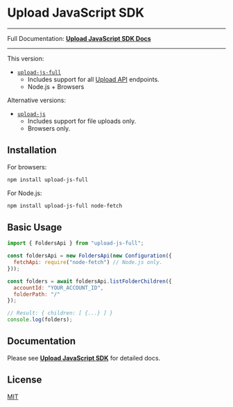 # Upload JavaScript SDK

---

Full Documentation: **[Upload JavaScript SDK Docs](https://upload.io/docs/upload-sdk/javascript)**

---

This version:

- [`upload-js-full`](https://github.com/upload-io/upload-js-full)
  - Includes support for all [Upload API](https://upload.io/docs/upload-api) endpoints.
  - Node.js + Browsers

Alternative versions:

- [`upload-js`](https://github.com/upload-io/upload-js)
  - Includes support for file uploads only.
  - Browsers only.

## Installation

For browsers:

```bash
npm install upload-js-full
```

For Node.js:

```bash
npm install upload-js-full node-fetch
```

## Basic Usage

```javascript
import { FoldersApi } from "upload-js-full";

const foldersApi = new FoldersApi(new Configuration({
  fetchApi: require("node-fetch") // Node.js only.
}));

const folders = await foldersApi.listFolderChildren({
  accountId: "YOUR_ACCOUNT_ID",
  folderPath: "/"
});

// Result: { children: [ {...} ] }
console.log(folders);
```

## Documentation

Please see **[Upload JavaScript SDK](https://upload.io/docs/upload-sdk/javascript)** for detailed docs.

## License

[MIT](LICENSE)
